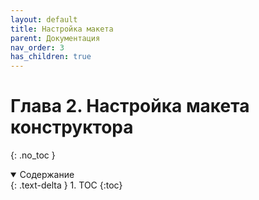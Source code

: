 ```yaml
---
layout: default
title: Настройка макета
parent: Документация
nav_order: 3
has_children: true
---
```



# Глава 2. Настройка макета конструктора
{: .no_toc }

<details open markdown="block">
  <summary>
    Содержание
  </summary>
  {: .text-delta }
1. TOC
{:toc}
</details>


